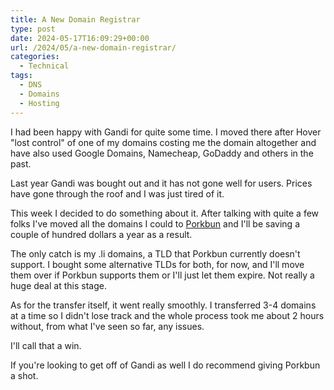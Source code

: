 ```yaml
---
title: A New Domain Registrar
type: post
date: 2024-05-17T16:09:29+00:00
url: /2024/05/a-new-domain-registrar/
categories:
  - Technical
tags:
  - DNS
  - Domains
  - Hosting
---
```


I had been happy with Gandi for quite some time. I moved there after Hover "lost control" of one of my domains costing me the domain altogether and have also used Google Domains, Namecheap, GoDaddy and others in the past.

Last year Gandi was bought out and it has not gone well for users. Prices have gone through the roof and I was just tired of it.

This week I decided to do something about it. After talking with quite a few folks I've moved all the domains I could to [Porkbun][1] and I'll be saving a couple of hundred dollars a year as a result.

The only catch is my .li domains, a TLD that Porkbun currently doesn't support. I bought some alternative TLDs for both, for now, and I'll move them over if Porkbun supports them or I'll just let them expire. Not really a huge deal at this stage.

As for the transfer itself, it went really smoothly. I transferred 3-4 domains at a time so I didn't lose track and the whole process took me about 2 hours without, from what I've seen so far, any issues.

I'll call that a win.

If you're looking to get off of Gandi as well I do recommend giving Porkbun a shot.

 [1]: https://porkbun.com